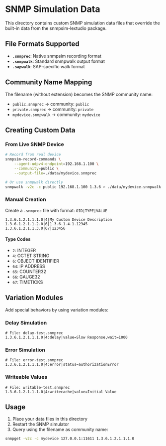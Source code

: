 # SNMP Simulation Data

This directory contains custom SNMP simulation data files that override the built-in data from the snmpsim-lextudio package.

## File Formats Supported

- **`.snmprec`**: Native snmpsim recording format
- **`.snmpwalk`**: Standard snmpwalk output format
- **`.sapwalk`**: SAP-specific walk format

## Community Name Mapping

The filename (without extension) becomes the SNMP community name:

- `public.snmprec` → community: `public`
- `private.snmprec` → community: `private`
- `mydevice.snmpwalk` → community: `mydevice`

## Creating Custom Data

### From Live SNMP Device

```bash
# Record from real device
snmpsim-record-commands \
    --agent-udpv4-endpoint=192.168.1.100 \
    --community=public \
    --output-file=./data/mydevice.snmprec

# Or use snmpwalk directly
snmpwalk -v2c -c public 192.168.1.100 1.3.6 > ./data/mydevice.snmpwalk
```

### Manual Creation

Create a `.snmprec` file with format: `OID|TYPE|VALUE`

```
1.3.6.1.2.1.1.1.0|4|My Custom Device Description
1.3.6.1.2.1.1.2.0|6|1.3.6.1.4.1.12345
1.3.6.1.2.1.1.3.0|67|123456
```

#### Type Codes
- `2`: INTEGER
- `4`: OCTET STRING
- `6`: OBJECT IDENTIFIER
- `64`: IP ADDRESS
- `65`: COUNTER32
- `66`: GAUGE32
- `67`: TIMETICKS

## Variation Modules

Add special behaviors by using variation modules:

### Delay Simulation
```
# File: delay-test.snmprec
1.3.6.1.2.1.1.1.0|4:delay|value=Slow Response,wait=1000
```

### Error Simulation
```
# File: error-test.snmprec
1.3.6.1.2.1.1.1.0|4:error|status=authorizationError
```

### Writeable Values
```
# File: writable-test.snmprec
1.3.6.1.2.1.1.1.0|4:writecache|value=Initial Value
```

## Usage

1. Place your data files in this directory
2. Restart the SNMP simulator
3. Query using the filename as community name:

```bash
snmpget -v2c -c mydevice 127.0.0.1:11611 1.3.6.1.2.1.1.1.0
```
